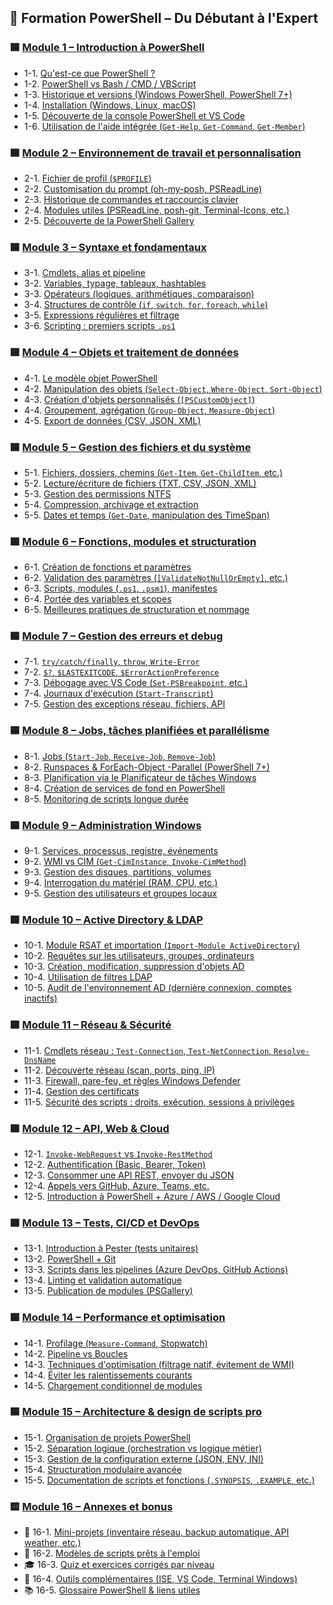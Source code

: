## 🧠 Formation PowerShell – Du Débutant à l'Expert

### 🟦 [Module 1 – Introduction à PowerShell](00-introduction/README.md)

- 1-1. [Qu'est-ce que PowerShell ?](00-introduction/01-quest-ce-que-powershell.md)
- 1-2. [PowerShell vs Bash / CMD / VBScript](00-introduction/02-comparaison-cmd-bash.md)
- 1-3. [Historique et versions (Windows PowerShell, PowerShell 7+)](00-introduction/03-historique-et-versions.md)
- 1-4. [Installation (Windows, Linux, macOS)](00-introduction/04-installation.md)
- 1-5. [Découverte de la console PowerShell et VS Code](00-introduction/05-interface-console-vscode.md)
- 1-6. [Utilisation de l'aide intégrée (`Get-Help`, `Get-Command`, `Get-Member`)](00-introduction/06-utilisation-aide-integree.md)

### 🟦 [Module 2 – Environnement de travail et personnalisation](01-environnement/README.md)

- 2-1. [Fichier de profil (`$PROFILE`)](01-environnement/01-profil.md)
- 2-2. [Customisation du prompt (oh-my-posh, PSReadLine)](01-environnement/02-customisation-prompt.md)
- 2-3. [Historique de commandes et raccourcis clavier](01-environnement/03-historique-et-raccourcis.md)
- 2-4. [Modules utiles (PSReadLine, posh-git, Terminal-Icons, etc.)](01-environnement/04-modules-utiles.md)
- 2-5. [Découverte de la PowerShell Gallery](01-environnement/05-powershell-gallery.md)

### 🟦 [Module 3 – Syntaxe et fondamentaux](02-syntaxe-fondamentaux/README.md)

- 3-1. [Cmdlets, alias et pipeline](02-syntaxe-fondamentaux/01-cmdlets-alias-pipeline.md)
- 3-2. [Variables, typage, tableaux, hashtables](02-syntaxe-fondamentaux/02-variables-et-collections.md)
- 3-3. [Opérateurs (logiques, arithmétiques, comparaison)](02-syntaxe-fondamentaux/03-operateurs.md)
- 3-4. [Structures de contrôle (`if`, `switch`, `for`, `foreach`, `while`)](02-syntaxe-fondamentaux/04-structures-controle.md)
- 3-5. [Expressions régulières et filtrage](02-syntaxe-fondamentaux/05-regex-filtrage.md)
- 3-6. [Scripting : premiers scripts `.ps1`](02-syntaxe-fondamentaux/06-premiers-scripts.md)

### 🟦 [Module 4 – Objets et traitement de données](03-objets-donnees/README.md)

- 4-1. [Le modèle objet PowerShell](03-objets-donnees/01-modele-objet.md)
- 4-2. [Manipulation des objets (`Select-Object`, `Where-Object`, `Sort-Object`)](03-objets-donnees/02-manipulation-objets.md)
- 4-3. [Création d'objets personnalisés (`[PSCustomObject]`)](03-objets-donnees/03-objets-custom.md)
- 4-4. [Groupement, agrégation (`Group-Object`, `Measure-Object`)](03-objets-donnees/04-groupement-aggregation.md)
- 4-5. [Export de données (CSV, JSON, XML)](03-objets-donnees/05-export-donnees.md)

### 🟦 [Module 5 – Gestion des fichiers et du système](04-systeme-fichiers/README.md)

- 5-1. [Fichiers, dossiers, chemins (`Get-Item`, `Get-ChildItem`, etc.)](04-systeme-fichiers/01-fichiers-dossiers.md)
- 5-2. [Lecture/écriture de fichiers (TXT, CSV, JSON, XML)](04-systeme-fichiers/02-lecture-ecriture.md)
- 5-3. [Gestion des permissions NTFS](04-systeme-fichiers/03-droits-ntfs.md)
- 5-4. [Compression, archivage et extraction](04-systeme-fichiers/04-compression-archivage.md)
- 5-5. [Dates et temps (`Get-Date`, manipulation des TimeSpan)](04-systeme-fichiers/05-gestion-dates.md)

### 🟦 [Module 6 – Fonctions, modules et structuration](05-fonctions-modules/README.md)

- 6-1. [Création de fonctions et paramètres](05-fonctions-modules/01-fonctions-et-parametres.md)
- 6-2. [Validation des paramètres (`[ValidateNotNullOrEmpty]`, etc.)](05-fonctions-modules/02-validation.md)
- 6-3. [Scripts, modules (`.ps1`, `.psm1`), manifestes](05-fonctions-modules/03-modules-et-manifestes.md)
- 6-4. [Portée des variables et scopes](05-fonctions-modules/04-portee.md)
- 6-5. [Meilleures pratiques de structuration et nommage](05-fonctions-modules/05-bonnes-pratiques.md)

### 🟦 [Module 7 – Gestion des erreurs et debug](06-erreurs-debug/README.md)

- 7-1. [`try/catch/finally`, `throw`, `Write-Error`](06-erreurs-debug/01-gestion-erreurs.md)
- 7-2. [`$?`, `$LASTEXITCODE`, `$ErrorActionPreference`](06-erreurs-debug/02-variables-erreurs.md)
- 7-3. [Débogage avec VS Code (`Set-PSBreakpoint`, etc.)](06-erreurs-debug/03-debug-vscode.md)
- 7-4. [Journaux d'exécution (`Start-Transcript`)](06-erreurs-debug/04-logs-transcripts.md)
- 7-5. [Gestion des exceptions réseau, fichiers, API](06-erreurs-debug/05-erreurs-api-reseau.md)

### 🟦 [Module 8 – Jobs, tâches planifiées et parallélisme](07-jobs-taches/README.md)

- 8-1. [Jobs (`Start-Job`, `Receive-Job`, `Remove-Job`)](07-jobs-taches/01-jobs.md)
- 8-2. [Runspaces & ForEach-Object -Parallel (PowerShell 7+)](07-jobs-taches/02-runspaces-parallel.md)
- 8-3. [Planification via le Planificateur de tâches Windows](07-jobs-taches/03-planification.md)
- 8-4. [Création de services de fond en PowerShell](07-jobs-taches/04-services-fond.md)
- 8-5. [Monitoring de scripts longue durée](07-jobs-taches/05-monitoring.md)

### 🟦 [Module 9 – Administration Windows](08-administration-windows/README.md)

- 9-1. [Services, processus, registre, événements](08-administration-windows/01-processus-services.md)
- 9-2. [WMI vs CIM (`Get-CimInstance`, `Invoke-CimMethod`)](08-administration-windows/02-wmi-vs-cim.md)
- 9-3. [Gestion des disques, partitions, volumes](08-administration-windows/03-disques-volumes.md)
- 9-4. [Interrogation du matériel (RAM, CPU, etc.)](08-administration-windows/04-hardware-info.md)
- 9-5. [Gestion des utilisateurs et groupes locaux](08-administration-windows/05-utilisateurs-locaux.md)

### 🟦 [Module 10 – Active Directory & LDAP](09-active-directory/README.md)

- 10-1. [Module RSAT et importation (`Import-Module ActiveDirectory`)](09-active-directory/01-rsat.md)
- 10-2. [Requêtes sur les utilisateurs, groupes, ordinateurs](09-active-directory/02-requetes-objets.md)
- 10-3. [Création, modification, suppression d'objets AD](09-active-directory/03-gestion-utilisateurs-groupes.md)
- 10-4. [Utilisation de filtres LDAP](09-active-directory/04-filtres-ldap.md)
- 10-5. [Audit de l'environnement AD (dernière connexion, comptes inactifs)](09-active-directory/05-audit-ad.md)

### 🟦 [Module 11 – Réseau & Sécurité](10-reseau-securite/README.md)

- 11-1. [Cmdlets réseau : `Test-Connection`, `Test-NetConnection`, `Resolve-DnsName`](10-reseau-securite/01-cmdlets-reseau.md)
- 11-2. [Découverte réseau (scan, ports, ping, IP)](10-reseau-securite/02-decouverte-reseau.md)
- 11-3. [Firewall, pare-feu, et règles Windows Defender](10-reseau-securite/03-firewall-defender.md)
- 11-4. [Gestion des certificats](10-reseau-securite/04-certificats.md)
- 11-5. [Sécurité des scripts : droits, exécution, sessions à privilèges](10-reseau-securite/05-securite-scripts.md)

### 🟦 [Module 12 – API, Web & Cloud](11-api-cloud/README.md)

- 12-1. [`Invoke-WebRequest` vs `Invoke-RestMethod`](11-api-cloud/01-webrequest-restmethod.md)
- 12-2. [Authentification (Basic, Bearer, Token)](11-api-cloud/02-authentification.md)
- 12-3. [Consommer une API REST, envoyer du JSON](11-api-cloud/03-consommer-api.md)
- 12-4. [Appels vers GitHub, Azure, Teams, etc.](11-api-cloud/04-api-externes.md)
- 12-5. [Introduction à PowerShell + Azure / AWS / Google Cloud](11-api-cloud/05-cloud-intro.md)

### 🟦 [Module 13 – Tests, CI/CD et DevOps](12-ci-cd-tests/README.md)

- 13-1. [Introduction à Pester (tests unitaires)](12-ci-cd-tests/01-pester-tests.md)
- 13-2. [PowerShell + Git](12-ci-cd-tests/02-git-integration.md)
- 13-3. [Scripts dans les pipelines (Azure DevOps, GitHub Actions)](12-ci-cd-tests/03-azure-devops.md)
- 13-4. [Linting et validation automatique](12-ci-cd-tests/04-linting.md)
- 13-5. [Publication de modules (PSGallery)](12-ci-cd-tests/05-publishing-modules.md)

### 🟦 [Module 14 – Performance et optimisation](13-optimisation/README.md)

- 14-1. [Profilage (`Measure-Command`, Stopwatch)](13-optimisation/01-profilage.md)
- 14-2. [Pipeline vs Boucles](13-optimisation/02-pipeline-vs-boucles.md)
- 14-3. [Techniques d'optimisation (filtrage natif, évitement de WMI)](13-optimisation/03-techniques.md)
- 14-4. [Éviter les ralentissements courants](13-optimisation/04-ralentissements.md)
- 14-5. [Chargement conditionnel de modules](13-optimisation/05-chargement-conditionnel.md)

### 🟦 [Module 15 – Architecture & design de scripts pro](14-architecture/README.md)

- 15-1. [Organisation de projets PowerShell](14-architecture/01-structure-projet.md)
- 15-2. [Séparation logique (orchestration vs logique métier)](14-architecture/02-orchestration.md)
- 15-3. [Gestion de la configuration externe (JSON, ENV, INI)](14-architecture/03-configuration-externe.md)
- 15-4. [Structuration modulaire avancée](14-architecture/04-structure-modulaire.md)
- 15-5. [Documentation de scripts et fonctions (`.SYNOPSIS`, `.EXAMPLE`, etc.)](14-architecture/05-documentation-scripts.md)

### 🟨 [Module 16 – Annexes et bonus](annexes/README.md)

- 📁 16-1. [Mini-projets (inventaire réseau, backup automatique, API weather, etc.)](annexes/16-1-mini-projets.md)
- 📄 16-2. [Modèles de scripts prêts à l'emploi](annexes/16-2-modeles-scripts.md)
- 🎓 16-3. [Quiz et exercices corrigés par niveau](annexes/16-3-quiz-exercices.md)
- 🧰 16-4. [Outils complémentaires (ISE, VS Code, Terminal Windows)](annexes/16-4-outils-complementaires.md)
- 📚 16-5. [Glossaire PowerShell & liens utiles](annexes/16-5-glossaire-powershell.md)
